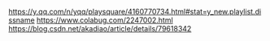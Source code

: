 https://y.qq.com/n/yqq/playsquare/4160770734.html#stat=y_new.playlist.dissname
https://www.colabug.com/2247002.html
https://blog.csdn.net/akadiao/article/details/79618342

